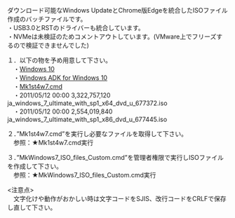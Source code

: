 ダウンロード可能なWindows UpdateとChrome版Edgeを統合したISOファイル作成のバッチファイルです。  
・USB3.0とRSTのドライバーも統合しています。  
・NVMeは未検証のためコメントアウトしています。(VMware上でフリーズするので検証できませんでした)  
  
１．以下の物を予め用意して下さい。  
　・[Windows 10](https://www.microsoft.com/ja-jp/software-download/windows10)  
　・[Windows ADK for Windows 10](https://docs.microsoft.com/ja-jp/windows-hardware/get-started/adk-install)  
　・[Mk1st4w7.cmd](https://github.com/office-itou/Windows/blob/master/Make%20ISO%20files/source/Mk1st4w7.cmd)  
　・2011/05/12  00:00     3,322,757,120 ja_windows_7_ultimate_with_sp1_x64_dvd_u_677372.iso  
　・2011/05/12  00:00     2,554,019,840 ja_windows_7_ultimate_with_sp1_x86_dvd_u_677445.iso  
  
２．”Mk1st4w7.cmd”を実行し必要なファイルを取得して下さい。  
　参照：★Mk1st4w7.cmd実行  
  
３．”MkWindows7_ISO_files_Custom.cmd”を管理者権限で実行しISOファイルを作成して下さい。  
　参照：★MkWindows7_ISO_files_Custom.cmd実行  
  
<注意点>  
　文字化けや動作がおかしい時は文字コードをSJIS、改行コードをCRLFで保存し直して下さい。  
  
